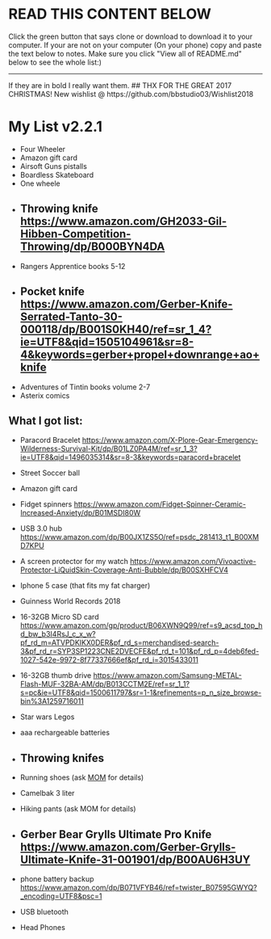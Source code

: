 <h1>READ THIS CONTENT BELOW</h1>                                                                                                          
Click the green button that says clone or download to download it to your computer.
If your are not on your computer (On your phone) copy and paste the text below to notes.
Make sure you click "View all of README.md" below to see the whole list:)
<hr />
If they are in bold I really want them.
## THX FOR THE GREAT 2017 CHRISTMAS! New wishlist @ https://github.com/bbstudio03/Wishlist2018
<h1>My List v2.2.1</h1>

* Four Wheeler
* Amazon gift card
* Airsoft Guns pistalls
* Boardless Skateboard
* One wheele
* ## Throwing knife https://www.amazon.com/GH2033-Gil-Hibben-Competition-Throwing/dp/B000BYN4DA
* Rangers Apprentice books 5-12
* ## Pocket knife https://www.amazon.com/Gerber-Knife-Serrated-Tanto-30-000118/dp/B001S0KH40/ref=sr_1_4?ie=UTF8&qid=1505104961&sr=8-4&keywords=gerber+propel+downrange+ao+knife
* Adventures of Tintin books volume 2-7
* Asterix comics

<h2> What I got list:</h2>

* Paracord Bracelet https://www.amazon.com/X-Plore-Gear-Emergency-Wilderness-Survival-Kit/dp/B01LZ0PA4M/ref=sr_1_3?ie=UTF8&qid=1496035314&sr=8-3&keywords=paracord+bracelet

* Street Soccer ball
* Amazon gift card
* Fidget spinners https://www.amazon.com/Fidget-Spinner-Ceramic-Increased-Anxiety/dp/B01MSDI80W
* USB 3.0 hub https://www.amazon.com/dp/B00JX1ZS5O/ref=psdc_281413_t1_B00XMD7KPU
* A screen protector for my watch https://www.amazon.com/Vivoactive-Protector-LiQuidSkin-Coverage-Anti-Bubble/dp/B00SXHFCV4
* Iphone 5 case (that fits my fat charger)
* Guinness World Records 2018
* 16-32GB Micro SD card https://www.amazon.com/gp/product/B06XWN9Q99/ref=s9_acsd_top_hd_bw_b3I4RsJ_c_x_w?pf_rd_m=ATVPDKIKX0DER&pf_rd_s=merchandised-search-3&pf_rd_r=SYP3SP1223CNE2DVECFE&pf_rd_t=101&pf_rd_p=4deb6fed-1027-542e-9972-8f77337666ef&pf_rd_i=3015433011
* 16-32GB thumb drive https://www.amazon.com/Samsung-METAL-Flash-MUF-32BA-AM/dp/B013CCTM2E/ref=sr_1_1?s=pc&ie=UTF8&qid=1500611797&sr=1-1&refinements=p_n_size_browse-bin%3A1259716011
* Star wars Legos
* aaa rechargeable batteries
* ## Throwing knifes
* Running shoes (ask <u>MOM</u> for details)
* Camelbak 3 liter
* Hiking pants (ask MOM for details)
* ## Gerber Bear Grylls Ultimate Pro Knife https://www.amazon.com/Gerber-Grylls-Ultimate-Knife-31-001901/dp/B00AU6H3UY
* phone battery backup https://www.amazon.com/dp/B071VFYB46/ref=twister_B07595GWYQ?_encoding=UTF8&psc=1
* USB bluetooth
* Head Phones
